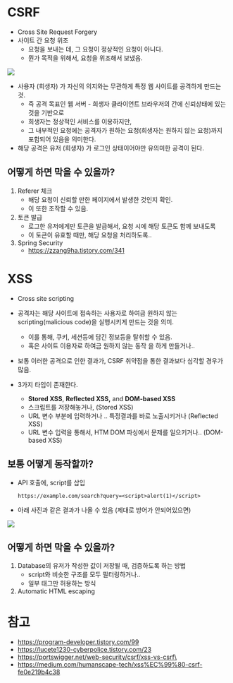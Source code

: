 # CSRF

- Cross Site Request Forgery
- 사이트 간 요청 위조
  - 요청을 보내는 데, 그 요청이 정상적인 요청이 아니다.
  - 뭔가 목적을 위해서, 요청을 위조해서 보냈음.

![](https://img1.daumcdn.net/thumb/R1280x0/?scode=mtistory2&fname=https%3A%2F%2Fblog.kakaocdn.net%2Fdn%2FcnluOR%2FbtqAslpDWKV%2FjUdwVwOTxZUL1qMA5jGCd1%2Fimg.png)

- 사용자 (희생자) 가 자신의 의지와는 무관하게 특정 웹 사이트를 공격하게 만드는 것.
  - 즉 공격 목표인 웹 서버 - 희생자 클라이언트 브라우저의 간에 신뢰상태에 있는 것을 기반으로
  - 희생자는 정상적인 서비스를 이용하지만,
  - 그 내부적인 요청에는 공격자가 원하는 요청(희생자는 원하지 않는 요청)까지 포함되어 있음을 의미한다.
- 해당 공격은 유저 (희생자) 가 로그인 상태이어야만 유의미한 공격이 된다.



## 어떻게 하면 막을 수 있을까?

1. Referer 체크
   - 해당 요청이 신뢰할 만한 페이지에서 발생한 것인지 확인.
   - 이 또한 조작할 수 있음.
2. 토큰 발급
   - 로그한 유저에게만 토큰을 발급해서, 요청 시에 해당 토큰도 함께 보내도록
   - 이 토큰이 유효할 때만, 해당 요청을 처리하도록..
3. Spring Security
   - https://zzang9ha.tistory.com/341

# XSS

- Cross site scripting

- 공격자는 해당 사이트에 접속하는 사용자로 하여금 원하지 않는 scripting(malicious code)을 실행시키게 만드는 것을 의미.

  - 이를 통해, 쿠키, 세션등에 담긴 정보등을 탈취할 수 있음.
  - 혹은 사이트 이용자로 하여금 원하지 않는 동작 을 하게 만들거나..

- 보통 이러한 공격으로 인한 결과가, CSRF 취약점을 통한 결과보다 심각할 경우가 많음.

- 3가지 타입이 존재한다.

  - **Stored XSS**, **Reflected XSS,** and **DOM-based XSS**
  - 스크립트를 저장해놓거나, (Stored XSS)
  - URL 변수 부분에 입력하거나 .. 특정결과를 바로 노출시키거나 (Reflected XSS)
  - URL 변수 입력을 통해서, HTM DOM 파싱에서 문제를 일으키거나.. (DOM-based XSS)
  
## 보통 어떻게 동작할까?

- API 호출에, script를 삽입

  ```
  https://example.com/search?query=<script>alert(1)</script>
  ```



- 아래 사진과 같은 결과가 나올 수 있음 (제대로 방어가 안되어있으면)

![](https://miro.medium.com/max/626/0*m9RzWEjGqOK-rNk9.png)






## 어떻게 하면 막을 수 있을까?

  1. Database의 유저가 작성한 값이 저장될 때, 검증하도록 하는 방법
     - script와 비슷한 구조를 모두 필터링하거나..
     - 일부 태그만 허용하는 방식
  2. Automatic HTML escaping

# 참고

- https://program-developer.tistory.com/99
- https://lucete1230-cyberpolice.tistory.com/23
- https://portswigger.net/web-security/csrf/xss-vs-csrf\
- https://medium.com/humanscape-tech/xss%EC%99%80-csrf-fe0e219b4c38
